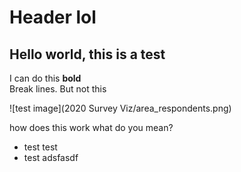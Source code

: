 Header lol
===


Hello world, this is a test
---

I can do this **bold**
<br>
Break lines.
But not this


![test image](2020 Survey Viz/area_respondents.png)

how does this work
what do you mean?

* test test
* test adsfasdf
